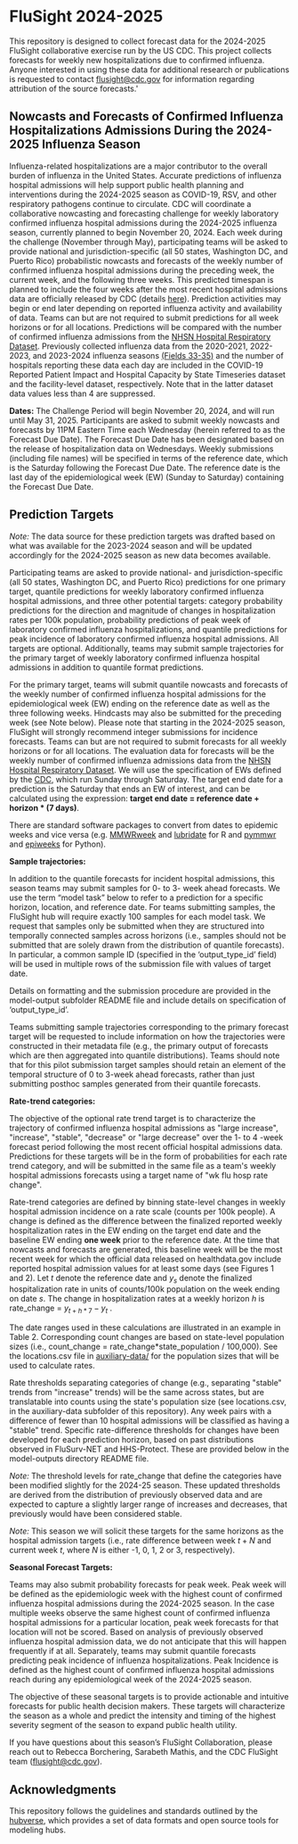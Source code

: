# FluSight 2024-2025
This repository is designed to collect forecast data for the 2024-2025 FluSight collaborative exercise run by the US CDC. This project collects forecasts for weekly new hospitalizations due to confirmed influenza. Anyone interested in using these data for additional research or publications is requested to contact flusight@cdc.gov for information regarding attribution of the source forecasts.'

## Nowcasts and Forecasts of Confirmed Influenza Hospitalizations Admissions During the 2024-2025 Influenza Season


Influenza-related hospitalizations are a major contributor to the overall burden of influenza in the United States. Accurate predictions of influenza hospital admissions will help support public health planning and interventions during the 2024-2025 season as COVID-19, RSV, and other respiratory pathogens continue to circulate. CDC will coordinate a collaborative nowcasting and forecasting challenge for weekly laboratory confirmed influenza hospital admissions during the 2024-2025 influenza season, currently planned to begin November 20, 2024. Each week during the challenge (November through May), participating teams will be asked to provide national and jurisdiction-specific (all 50 states, Washington DC, and Puerto Rico) probabilistic nowcasts and forecasts of the weekly number of confirmed influenza hospital admissions during the preceding week, the current week, and the following three weeks. This predicted timespan is planned to include the four weeks after the most recent hospital admissions data are officially released by CDC (details [here](https://github.com/cdcepi/FluSight-forecast-hub/tree/main/target-data)). Prediction activities may begin or end later depending on reported influenza activity and availability of data. Teams can but are not required to submit predictions for all week horizons or for all locations. Predictions will be compared with the number of confirmed influenza admissions from the [NHSN Hospital Respiratory Dataset](https://www.cdc.gov/nhsn/psc/hospital-respiratory-reporting.html). Previously collected influenza data from the 2020-2021, 2022-2023, and 2023-2024 influenza seasons [(Fields 33-35)](https://healthdata.gov/dataset/COVID-19-Reported-Patient-Impact-and-Hospital-Capa/qqte-vkut/about_data) and the number of hospitals reporting these data each day are included in the COVID-19 Reported Patient Impact and Hospital Capacity by State Timeseries dataset and the facility-level dataset, respectively. Note that in the latter dataset data values less than 4 are suppressed.

**Dates:** The Challenge Period will begin November 20, 2024, and will run until May 31, 2025. Participants are asked to submit weekly nowcasts and forecasts by 11PM Eastern Time each Wednesday (herein referred to as the Forecast Due Date). The Forecast Due Date has been designated based on the release of hospitalization data on Wednesdays. Weekly submissions (including file names) will be specified in terms of the reference date, which is the Saturday following the Forecast Due Date. The reference date is the last day of the epidemiological week (EW) (Sunday to Saturday) containing the Forecast Due Date.

## Prediction Targets

*Note:* The data source for these prediction targets was drafted based on what was available for the 2023-2024 season and will be updated accordingly for the 2024-2025 season as new data becomes available. 

Participating teams are asked to provide national- and jurisdiction-specific (all 50 states, Washington DC, and Puerto Rico) predictions for one primary target, quantile predictions for weekly laboratory confirmed influenza hospital admissions, and three other potential targets: category probability predictions for the direction and magnitude of changes in hospitalization rates per 100k population, probability predictions of peak week of laboratory confirmed influenza hospitalizations, and quantile predictions for peak incidence of laboratory confirmed influenza hospital admissions. All targets are optional. Additionally, teams may submit sample trajectories for the primary target of weekly laboratory confirmed influenza hospital admissions in addition to quantile format predictions.

For the primary target, teams will submit quantile nowcasts and forecasts of the weekly number of confirmed influenza hospital admissions for the epidemiological week (EW) ending on the reference date as well as the three following weeks. Hindcasts may also be submitted for the preceding week (see Note below). Please note that starting in the 2024-2025 season, FluSight will strongly recommend integer submissions for incidence forecasts. Teams can but are not required to submit forecasts for all weekly horizons or for all locations. The evaluation data for forecasts will be the weekly number of confirmed influenza admissions data from the [NHSN Hospital Respiratory Dataset](https://www.cdc.gov/nhsn/psc/hospital-respiratory-reporting.html). We will use the specification of EWs defined by the [CDC](https://wwwn.cdc.gov/nndss/document/MMWR_Week_overview.pdf), which run Sunday through Saturday. The target end date for a prediction is the Saturday that ends an EW of interest, and can be calculated using the expression: 
**target end date = reference date + horizon * (7 days)**.

There are standard software packages to convert from dates to epidemic weeks and vice versa (e.g. [MMWRweek](https://cran.r-project.org/web/packages/MMWRweek/) and [lubridate](https://lubridate.tidyverse.org/reference/week.html) for R and [pymmwr](https://pypi.org/project/pymmwr/) and [epiweeks](https://pypi.org/project/epiweeks/) for Python). 

**Sample trajectories:**

In addition to the quantile forecasts for incident hospital admissions, this season teams may submit samples for 0- to 3- week ahead forecasts. We use the term “model task” below to refer to a prediction for a specific horizon, location, and reference date. For teams submitting samples, the FluSight hub will require exactly 100 samples for each model task. We request that samples only be submitted when they are structured into temporally connected samples across horizons (i.e., samples should not be submitted that are solely drawn from the distribution of quantile forecasts). In particular, a common sample ID (specified in the ‘output_type_id’ field) will be used in multiple rows of the submission file with values of target date.  

Details on formatting and the submission procedure are provided in the model-output subfolder README file and include details on specification of ‘output_type_id’. 

Teams submitting sample trajectories corresponding to the primary forecast target will be requested to include information on how the trajectories were constructed in their metadata file (e.g., the primary output of forecasts which are then aggregated into quantile distributions). Teams should note that for this pilot submission target samples should retain an element of the temporal structure of 0 to 3-week ahead forecasts, rather than just submitting posthoc samples generated from their quantile forecasts. 

**Rate-trend categories:**

The objective of the optional rate trend target is to characterize the trajectory of confirmed influenza hospital admissions as "large increase", "increase", "stable", "decrease" or "large decrease" over the 1- to 4 -week forecast period following the most recent official hospital admissions data. Predictions for these targets will be in the form of probabilities for each rate trend category, and will be submitted in the same file as a team's weekly hospital admissions forecasts using a target name of "wk flu hosp rate change".

Rate-trend categories are defined by binning state-level changes in weekly hospital admission incidence on a rate scale (counts per 100k people). A change is defined as the difference between the finalized reported weekly hospitalization rates in the EW ending on the target end date and the baseline EW ending **one week** prior to the reference date. At the time that nowcasts and forecasts are generated, this baseline week will be the most recent week for which the official data released on healthdata.gov include reported hospital admission values for at least some days (see Figures 1 and 2). Let $t$ denote the reference date and $y_s$ denote the finalized hospitalization rate in units of counts/100k population on the week ending on date $s$. The change in hospitalization rates at a weekly horizon $h$ is rate_change = $y_{t+h*7} - y_{t}$ . 

The date ranges used in these calculations are illustrated in an example in Table 2. Corresponding count changes are based on state-level population sizes (i.e., count_change = rate_change*state_population / 100,000). See the locations.csv file in [auxiliary-data/](https://github.com/cdcepi/FluSight-forecast-hub/tree/main/auxiliary-data) for the population sizes that will be used to calculate rates.

Rate thresholds separating categories of change (e.g., separating "stable" trends from "increase" trends) will be the same across states, but are translatable into counts using the state's population size (see locations.csv, in the auxiliary-data subfolder of this repository). Any week pairs with a difference of fewer than 10 hospital admissions will be classified as having a "stable" trend.  Specific rate-difference thresholds for changes have been developed for each prediction horizon, based on past distributions observed in FluSurv-NET and HHS-Protect. These are provided below in the model-outputs directory README file.

*Note:* The threshold levels for rate_change that define the categories have been modified slightly for the 2024-25 season. These updated thresholds are derived from the distribution of previously observed data and are expected to capture a slightly larger range of increases and decreases, that previously would have been considered stable. 

*Note:* This season we will solicit these targets for the same horizons as the hospital admission targets (i.e., rate difference between week $t+N$ and current week $t$, where $N$ is either -1, 0, 1, 2 or 3, respectively). 

**Seasonal Forecast Targets:**

Teams may also submit probability forecasts for peak week. Peak week will be defined as the epidemiologic week with the highest count of confirmed influenza hospital admissions during the 2024-2025 season. In the case multiple weeks observe the same highest count of confirmed influenza hospital admissions for a particular location, peak week forecasts for that location will not be scored. Based on analysis of previously observed influenza hospital admission data, we do not anticipate that this will happen frequently if at all. Separately, teams may submit quantile forecasts predicting peak incidence of influenza hospitalizations. Peak Incidence is defined as the highest count of confirmed influenza hospital admissions reach during any epidemiological week of the 2024-2025 season.

The objective of these seasonal targets is to provide actionable and intuitive forecasts for public health decision makers. These targets will characterize the season as a whole and predict the intensity and timing of the highest severity segment of the season to expand public health utility. 

If you have questions about this season’s FluSight Collaboration, please reach out to Rebecca Borchering, Sarabeth Mathis, and the CDC FluSight team (flusight@cdc.gov).  

## Acknowledgments
This repository follows the guidelines and standards outlined by the [hubverse]([url](https://hubdocs.readthedocs.io/en/latest/)), which provides a set of data formats and open source tools for modeling hubs.

